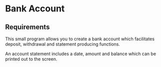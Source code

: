# Bank Account

## Requirements

This small program allows you to create a bank account which facilitates deposit, withdrawal and statement producing functions.

An account statement includes a date, amount and balance which can be printed out to the screen.
